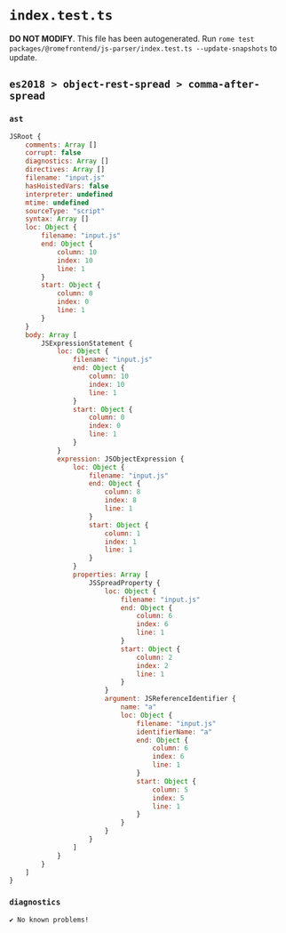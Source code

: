 # `index.test.ts`

**DO NOT MODIFY**. This file has been autogenerated. Run `rome test packages/@romefrontend/js-parser/index.test.ts --update-snapshots` to update.

## `es2018 > object-rest-spread > comma-after-spread`

### `ast`

```javascript
JSRoot {
	comments: Array []
	corrupt: false
	diagnostics: Array []
	directives: Array []
	filename: "input.js"
	hasHoistedVars: false
	interpreter: undefined
	mtime: undefined
	sourceType: "script"
	syntax: Array []
	loc: Object {
		filename: "input.js"
		end: Object {
			column: 10
			index: 10
			line: 1
		}
		start: Object {
			column: 0
			index: 0
			line: 1
		}
	}
	body: Array [
		JSExpressionStatement {
			loc: Object {
				filename: "input.js"
				end: Object {
					column: 10
					index: 10
					line: 1
				}
				start: Object {
					column: 0
					index: 0
					line: 1
				}
			}
			expression: JSObjectExpression {
				loc: Object {
					filename: "input.js"
					end: Object {
						column: 8
						index: 8
						line: 1
					}
					start: Object {
						column: 1
						index: 1
						line: 1
					}
				}
				properties: Array [
					JSSpreadProperty {
						loc: Object {
							filename: "input.js"
							end: Object {
								column: 6
								index: 6
								line: 1
							}
							start: Object {
								column: 2
								index: 2
								line: 1
							}
						}
						argument: JSReferenceIdentifier {
							name: "a"
							loc: Object {
								filename: "input.js"
								identifierName: "a"
								end: Object {
									column: 6
									index: 6
									line: 1
								}
								start: Object {
									column: 5
									index: 5
									line: 1
								}
							}
						}
					}
				]
			}
		}
	]
}
```

### `diagnostics`

```
✔ No known problems!

```
